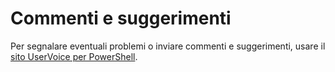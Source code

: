 # Commenti e suggerimenti
Per segnalare eventuali problemi o inviare commenti e suggerimenti, usare il [sito UserVoice per PowerShell](http://windowsserver.uservoice.com/forums/301869-powershell).


<!--HONumber=Jun16_HO4-->


